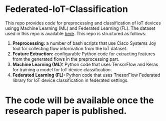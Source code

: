 # Federated-IoT-Classification

This repo provides code for preprocessing and classification of IoT devices usingg Machine Learning (ML) and Federated Learning (FL). The dataset used in this repo is available [here](https://iotanalytics.unsw.edu.au/iottraces.html). This repo is structured as follows:
1. **Preprocessing:** a number of bash scripts that use Cisco Systems Joy tool for collecting flow information from the IoT dataset.
2. **Feature Extraction:** configurable Python code for extracting features from the generated flows in the preprocessing part.
3. **Machine Learning (ML):** Python code that uses TensorFlow and Keras for training a model for IoT device classification.
4. **Federated Learning (FL):** Python code that uses TnesorFlow Federated library for IoT device classification in federated settings.

# The code will be available once the research paper is published.
